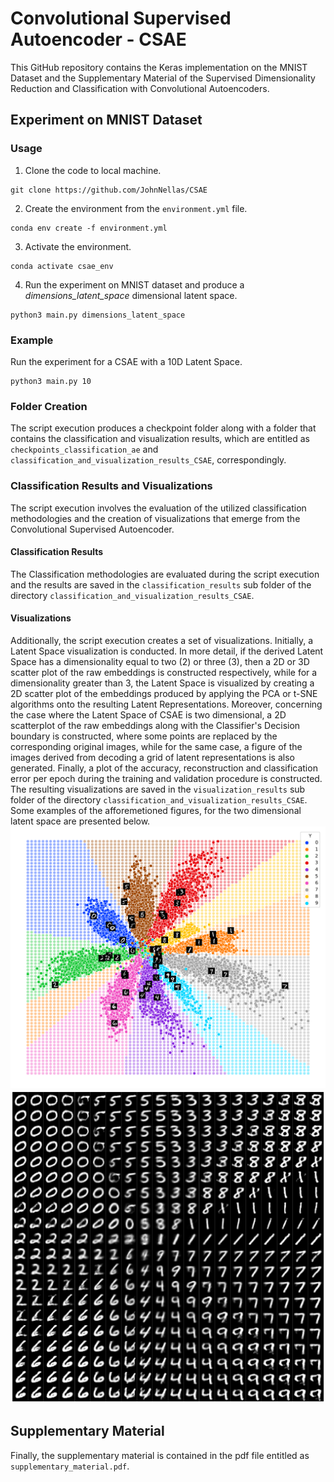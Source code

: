 # Convolutional Supervised Autoencoder - CSAE
This GitHub repository contains the Keras implementation on the MNIST Dataset and the Supplementary Material of the Supervised Dimensionality Reduction and Classification with Convolutional Autoencoders.

## Experiment on MNIST Dataset
### Usage
1. Clone the code to local machine.
```
git clone https://github.com/JohnNellas/CSAE
```
2. Create the environment from the ```environment.yml``` file.
```
conda env create -f environment.yml
```
3. Activate the environment.
```
conda activate csae_env
```
4. Run the experiment on MNIST dataset and produce a *dimensions_latent_space* dimensional latent space.
```
python3 main.py dimensions_latent_space
```

### Example

Run the experiment for a CSAE with a 10D Latent Space.
```
python3 main.py 10
```
### Folder Creation
The script execution produces a checkpoint folder along with a folder that contains the classification and visualization results, which are entitled as ```checkpoints_classification_ae``` and ```classification_and_visualization_results_CSAE```, correspondingly.

### Classification Results and Visualizations
The script execution involves the evaluation of the utilized classification methodologies and the creation of visualizations that emerge from the Convolutional Supervised Autoencoder.

#### Classification Results
The Classification methodologies are evaluated during the script execution and the results are saved in the ```classification_results``` sub folder of the directory ```classification_and_visualization_results_CSAE```.

#### Visualizations
Additionally, the script execution creates a set of visualizations. Initially, a Latent Space visualization is conducted. In more detail, if the derived Latent Space has a dimensionality equal to two (2) or three (3), then a 2D or 3D scatter plot of the raw embeddings is constructed respectively, while for a dimensionality greater than 3, the Latent Space is visualized by creating a 2D scatter plot of the embeddings produced by applying the PCA or t-SNE algorithms onto the resulting Latent Representations. Moreover, concerning the case where the Latent Space of CSAE is two dimensional, a 2D scatterplot of the raw embeddings along with the Classifier's Decision boundary is constructed, where some points are replaced by the corresponding original images, while for the same case, a figure of the images derived from decoding a grid of latent representations is also generated. Finally, a plot of the accuracy, reconstruction and classification error per epoch during the training and validation procedure is constructed. The resulting visualizations are saved in the ```visualization_results``` sub folder of the directory ```classification_and_visualization_results_CSAE```.  Some examples of the afforemetioned figures, for the two dimensional latent space are presented below.
![](classification_and_visualization_results_CSAE/visualization_results/visualization_results_MNIST_num_class_10_lat_dims_2/mnist_network_embedded_space_decision_boundary_2D_latent_dim_10_classes.png)
![](classification_and_visualization_results_CSAE/visualization_results/visualization_results_MNIST_num_class_10_lat_dims_2/MNNIST_decoded_grid_of_points.png)

## Supplementary Material
Finally, the supplementary material is contained in the pdf file entitled as ```supplementary_material.pdf```.